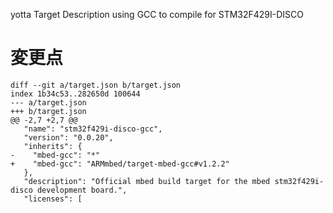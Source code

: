 yotta Target Description using GCC to compile for STM32F429I-DISCO

# 変更点
```
diff --git a/target.json b/target.json
index 1b34c53..282650d 100644
--- a/target.json
+++ b/target.json
@@ -2,7 +2,7 @@
   "name": "stm32f429i-disco-gcc",
   "version": "0.0.20",
   "inherits": {
-    "mbed-gcc": "*"
+    "mbed-gcc": "ARMmbed/target-mbed-gcc#v1.2.2"
   },
   "description": "Official mbed build target for the mbed stm32f429i-disco development board.",
   "licenses": [
```